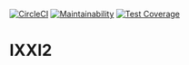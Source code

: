 [![CircleCI](https://circleci.com/gh/rdoorn/ixxi/tree/master.svg?style=svg)](https://circleci.com/gh/rdoorn/ixxi/tree/master)
[![Maintainability](https://api.codeclimate.com/v1/badges/8e0793920b7fc53322ba/maintainability)](https://codeclimate.com/github/rdoorn/ixxi/maintainability)
[![Test Coverage](https://api.codeclimate.com/v1/badges/8e0793920b7fc53322ba/test_coverage)](https://codeclimate.com/github/rdoorn/ixxi/test_coverage)

# IXXI2
